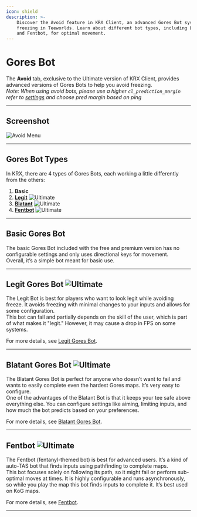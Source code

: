 ```yaml
---
icon: shield
description: >-
    Discover the Avoid feature in KRX Client, an advanced Gores Bot system that prevents
    freezing in Teeworlds. Learn about different bot types, including Legit, Blatant,
    and Fentbot, for optimal movement.
---
```


# Gores Bot

The **Avoid** tab, exclusive to the Ultimate version of KRX Client, provides advanced versions of Gores Bots to help you avoid freezing.  
*Note: When using avoid bots, please use a higher `cl_prediction_margin` refer to [settings](settings.md) and choose pred margin based on ping*

---

## **Screenshot**
![Avoid Menu](https://raw.githubusercontent.com/Krixx1337/krxclient-docs/refs/heads/main/images/avoid-menu.png)

---

## **Gores Bot Types**
In KRX, there are 4 types of Gores Bots, each working a little differently from the others:
1. **Basic**  
2. **[Legit](goresbot/legit.md)** ![Ultimate](https://img.shields.io/badge/Ultimate-%23f76d6d?style=flat-square)  
3. **[Blatant](goresbot/blatant.md)** ![Ultimate](https://img.shields.io/badge/Ultimate-%23f76d6d?style=flat-square)  
4. **[Fentbot](goresbot/fentbot.md)** ![Ultimate](https://img.shields.io/badge/Ultimate-%23f76d6d?style=flat-square)  

---

## **Basic Gores Bot**
The basic Gores Bot included with the free and premium version has no configurable settings and only uses directional keys for movement.  
Overall, it’s a simple bot meant for basic use.

---

## **Legit Gores Bot** ![Ultimate](https://img.shields.io/badge/Ultimate-%23f76d6d?style=flat-square)
The Legit Bot is best for players who want to look legit while avoiding freeze. It avoids freezing with minimal changes to your inputs and allows for some configuration.  
This bot can fail and partially depends on the skill of the user, which is part of what makes it "legit." However, it may cause a drop in FPS on some systems.  

For more details, see [Legit Gores Bot](goresbot/legit.md).

---

## **Blatant Gores Bot** ![Ultimate](https://img.shields.io/badge/Ultimate-%23f76d6d?style=flat-square)
The Blatant Gores Bot is perfect for anyone who doesn’t want to fail and wants to easily complete even the hardest Gores maps. It’s very easy to configure.  
One of the advantages of the Blatant Bot is that it keeps your tee safe above everything else. You can configure settings like aiming, limiting inputs, and how much the bot predicts based on your preferences.  

For more details, see [Blatant Gores Bot](goresbot/blatant.md).

---

## **Fentbot** ![Ultimate](https://img.shields.io/badge/Ultimate-%23f76d6d?style=flat-square)
The Fentbot (fentanyl-themed bot) is best for advanced users. It’s a kind of auto-TAS bot that finds inputs using pathfinding to complete maps.  
This bot focuses solely on following its path, so it might fail or perform sub-optimal moves at times. It is highly configurable and runs asynchronously, so while you play the map this bot finds inputs to complete it. It’s best used on KoG maps.  

For more details, see [Fentbot](goresbot/fentbot.md).

---
